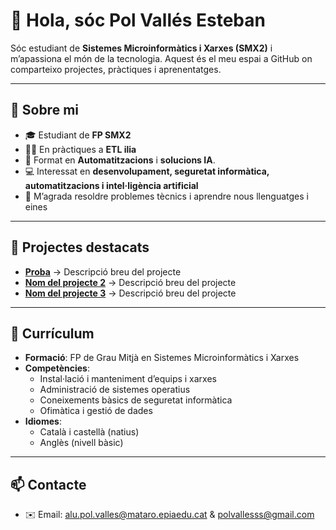# 👋 Hola, sóc Pol Vallés Esteban

Sóc estudiant de **Sistemes Microinformàtics i Xarxes (SMX2)** i m’apassiona el món de la tecnologia. Aquest és el meu espai a GitHub on comparteixo projectes, pràctiques i aprenentatges.

---

## 📌 Sobre mi
- 🎓 Estudiant de **FP SMX2**
- 🧑‍💻 En pràctiques a **ETL ilia**
- 📲 Format en **Automatitzacions** i **solucions IA**.
- 💻 Interessat en **desenvolupament, seguretat informàtica, automatitzacions i intel·ligència artificial**
- 🔧 M’agrada resoldre problemes tècnics i aprendre nous llenguatges i eines

---

## 📂 Projectes destacats
- **[Proba](#)** → Descripció breu del projecte
- **[Nom del projecte 2](#)** → Descripció breu del projecte
- **[Nom del projecte 3](#)** → Descripció breu del projecte

---

## 📜 Currículum
- **Formació**: FP de Grau Mitjà en Sistemes Microinformàtics i Xarxes  
- **Competències**:
  - Instal·lació i manteniment d’equips i xarxes
  - Administració de sistemes operatius
  - Coneixements bàsics de seguretat informàtica
  - Ofimàtica i gestió de dades
- **Idiomes**:
  - Català i castellà (natius)
  - Anglès (nivell bàsic)

---

## 📫 Contacte
- ✉️ Email: alu.pol.valles@mataro.epiaedu.cat & polvallesss@gmail.com 
<!-- - 🌐 LinkedIn: [linkedin.com/in/el-teu-perfil](#)  -->  
